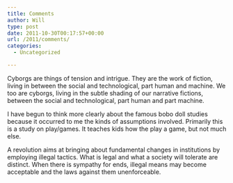 ```yaml
---
title: Comments
author: Will
type: post
date: 2011-10-30T00:17:57+00:00
url: /2011/comments/
categories:
  - Uncategorized

---
```

Cyborgs are things of tension and intrigue. They are the work of fiction, living in between the social and technological, part human and machine. We too are cyborgs, living in the subtle shading of our narrative fictions, between the social and technological, part human and part machine.

I have begun to think more clearly about the famous bobo doll studies because it occurred to me the kinds of assumptions involved. Primarily this is a study on play/games. It teaches kids how the play a game, but not much else.

A revolution aims at bringing about fundamental changes in institutions by employing illegal tactics. What is legal and what a society will tolerate are distinct. When there is sympathy for ends, illegal means may become acceptable and the laws against them unenforceable.